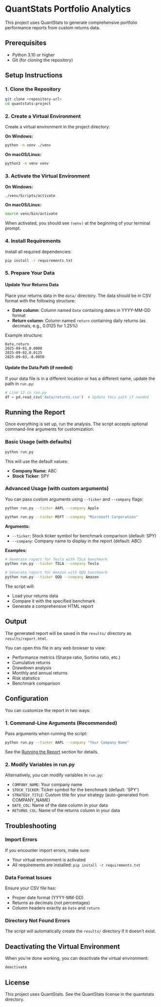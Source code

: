 # QuantStats Portfolio Analytics

This project uses QuantStats to generate comprehensive portfolio performance reports from custom returns data.

## Prerequisites

- Python 3.10 or higher
- Git (for cloning the repository)

## Setup Instructions

### 1. Clone the Repository

```bash
git clone <repository-url>
cd quantstats-project
```

### 2. Create a Virtual Environment

Create a virtual environment in the project directory:

**On Windows:**
```bash
python -m venv ./venv
```

**On macOS/Linux:**
```bash
python3 -m venv venv
```

### 3. Activate the Virtual Environment

**On Windows:**
```bash
./venv/Scripts/activate
```

**On macOS/Linux:**
```bash
source venv/bin/activate
```

When activated, you should see `(venv)` at the beginning of your terminal prompt.

### 4. Install Requirements

Install all required dependencies:

```bash
pip install -r requirements.txt
```

### 5. Prepare Your Data

#### Update Your Returns Data

Place your returns data in the `data/` directory. The data should be in CSV format with the following structure:

- **Date column**: Column named `Date` containing dates in YYYY-MM-DD format
- **Return column**: Column named `return` containing daily returns (as decimals, e.g., 0.0125 for 1.25%)

Example structure:
```csv
Date,return
2025-09-01,0.0000
2025-09-02,0.0125
2025-09-03,-0.0050
```

#### Update the Data Path (if needed)

If your data file is in a different location or has a different name, update the path in `run.py`:

```python
# Line 12 in run.py
df = pd.read_csv('data/returns.csv')  # Update this path if needed
```

## Running the Report

Once everything is set up, run the analysis. The script accepts optional command-line arguments for customization:

### Basic Usage (with defaults)

```bash
python run.py
```

This will use the default values:
- **Company Name**: ABC
- **Stock Ticker**: SPY

### Advanced Usage (with custom arguments)

You can pass custom arguments using `--ticker` and `--company` flags:

```bash
python run.py --ticker AAPL --company Apple
```

```bash
python run.py --ticker MSFT --company "Microsoft Corporation"
```

**Arguments:**
- `--ticker`: Stock ticker symbol for benchmark comparison (default: SPY)
- `--company`: Company name to display in the report (default: ABC)

**Examples:**
```bash
# Generate report for Tesla with TSLA benchmark
python run.py --ticker TSLA --company Tesla

# Generate report for Amazon with QQQ benchmark
python run.py --ticker QQQ --company Amazon
```

The script will:
- Load your returns data
- Compare it with the specified benchmark
- Generate a comprehensive HTML report

## Output

The generated report will be saved in the `results/` directory as `results/report.html`.

You can open this file in any web browser to view:
- Performance metrics (Sharpe ratio, Sortino ratio, etc.)
- Cumulative returns
- Drawdown analysis
- Monthly and annual returns
- Risk statistics
- Benchmark comparison

## Configuration

You can customize the report in two ways:

### 1. Command-Line Arguments (Recommended)

Pass arguments when running the script:
```bash
python run.py --ticker AAPL --company "Your Company Name"
```

See the [Running the Report](#running-the-report) section for details.

### 2. Modify Variables in run.py

Alternatively, you can modify variables in `run.py`:
- `COMPANY_NAME`: Your company name
- `STOCK_TICKER`: Ticker symbol for the benchmark (default: 'SPY')
- `STRATEGY_TITLE`: Custom title for your strategy (auto-generated from COMPANY_NAME)
- `DATE_COL`: Name of the date column in your data
- `RETURNS_COL`: Name of the returns column in your data

## Troubleshooting

### Import Errors
If you encounter import errors, make sure:
- Your virtual environment is activated
- All requirements are installed: `pip install -r requirements.txt`

### Data Format Issues
Ensure your CSV file has:
- Proper date format (YYYY-MM-DD)
- Returns as decimals (not percentages)
- Column headers exactly as `Date` and `return`

### Directory Not Found Errors
The script will automatically create the `results/` directory if it doesn't exist.

## Deactivating the Virtual Environment

When you're done working, you can deactivate the virtual environment:

```bash
deactivate
```

## License

This project uses QuantStats. See the QuantStats license in the quantstats directory.

